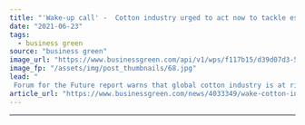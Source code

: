 ```yaml
---
title: "'Wake-up call' -  Cotton industry urged to act now to tackle escalating climate risks"
date: "2021-06-23"
tags: 
  - business green
source: "business green"
image_url: "https://www.businessgreen.com/api/v1/wps/f117b15/d39d07d3-584f-468b-a94e-175b08ed956a/3/Cotton-2040-climate-impacts-shutterstock-1900762624-sml-185x114.jpg"
image_fp: "/assets/img/post_thumbnails/68.jpg"
lead: "
 Forum for the Future report warns that global cotton industry is at risk of severe disruption from worsening climate impacts ..."
article_url: "https://www.businessgreen.com/news/4033349/wake-cotton-industry-urged-act-tackle-escalating-climate-risks"
---
```


---

